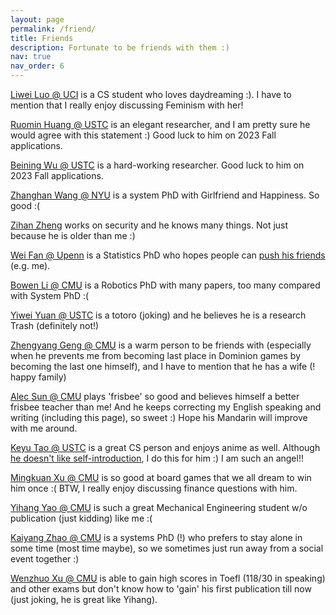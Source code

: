 ```yaml
---
layout: page
permalink: /friend/
title: Friends
description: Fortunate to be friends with them :)
nav: true
nav_order: 6
---
```



[Liwei Luo @ UCI](https://loliw.moe/) is a CS student who loves daydreaming :). I have to mention that I really enjoy discussing Feminism with her!

[Ruomin Huang @ USTC](https://fockee.github.io/) is an elegant researcher, and I am pretty sure he would agree with this statement :) Good luck to him on 2023 Fall applications.

[Beining Wu @ USTC](https://beiningwu7.github.io/) is a hard-working researcher. Good luck to him on 2023 Fall applications.

[Zhanghan Wang @ NYU](https://rabbitwhite1.github.io/) is a system PhD with Girlfriend and Happiness. So good :(

[Zihan Zheng](https://zhengzihan.com/) works on security and he knows many things. Not just because he is older than me :)

[Wei Fan @ Upenn](http://home.ustc.edu.cn/~luke2001/) is a Statistics PhD who hopes people can [push his friends](http://home.ustc.edu.cn/~luke2001/push.html) (e.g. me).

[Bowen Li @ CMU](https://jaraxxus-me.github.io/) is a Robotics PhD with many papers, too many compared with System PhD :(

[Yiwei Yuan @ USTC](https://yyw.moe/) is a totoro (joking) and he believes he is a research Trash (definitely not!)

[Zhengyang Geng @ CMU](https://gsunshine.github.io/) is a warm person to be friends with (especially when he prevents me from becoming last place in Dominion games by becoming the last one himself), and I have to mention that he has a wife (! happy family)

[Alec Sun @ CMU](https://sites.google.com/view/alecsun/home) plays 'frisbee' so good and believes himself a better frisbee teacher than me! And he keeps correcting my English speaking and writing (including this page), so sweet :) Hope his Mandarin will improve with me around.

[Keyu Tao @ USTC](https://www.taoky.moe/) is a great CS person and enjoys anime as well. Although [he doesn't like self-introduction](https://blog.taoky.moe/about/), I do this for him :) I am such an angel!!

[Mingkuan Xu @ CMU](https://mingkuan.taichi.graphics/) is so good at board games that we all dream to win him once :( BTW, I really enjoy discussing finance questions with him.

[Yihang Yao @ CMU](https://sites.google.com/view/yaoyiyao/) is such a great Mechanical Engineering student w/o publication (just kidding) like me :(

[Kaiyang Zhao @ CMU](https://www.cs.cmu.edu/~kaiyang2/) is a systems PhD (!) who prefers to stay alone in some time (most time maybe), so we sometimes just run away from a social event together :)

[Wenzhuo Xu @ CMU](https://wenzhuo.webflow.io/) is able to gain high scores in Toefl (118/30 in speaking) and other exams but don't know how to 'gain' his first publication till now (just joking, he is great like Yihang).